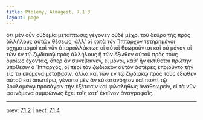 ```yaml
---
title: Ptolemy, Almagest, 7.1.3
layout: page
---
```


ὅτι μὲν οὖν οὐδεμία μετάπτωσις γέγονεν οὐδὲ μέχρι τοῦ δεῦρο τῆς πρὸς ἀλλήλους αὐτῶν θέσεως, ἀλλ' οἱ κατὰ τὸν Ἵππαρχον τετηρημένοι σχηματισμοὶ καὶ νῦν ἀπαραλλάκτως οἱ αὐτοὶ θεωροῦνται καὶ οὐ μόνον οἱ τῶν ἐν τῷ ζῳδιακῷ πρὸς ἀλλήλους ἢ τῶν ἔξωθεν αὐτοῦ πρὸς τοὺς ὁμοίως ἔχοντας, ὅπερ ἂν συνέβαινεν, εἰ μόνοι, καθ' ἣν ἐκτίθεται πρώτην ὑπόθεσιν ὁ Ἵππαρχος, οἱ περὶ τὸν ζῳδιακὸν αὐτὸν ἀστέρες ἐποιοῦντο τὴν εἰς τὰ ἑπόμενα μετάβασιν, ἀλλὰ καὶ τῶν ἐν τῷ ζῳδιακῷ πρὸς τοὺς ἔξωθεν αὐτοῦ καὶ ἀπωτέρω, γένοιτο μὲν ἂν εὐκατανόητον καὶ παντὶ τῷ βουλομένῳ προσάγειν τὴν ἐξέτασιν καὶ φιλαλήθως ἀναθεωρεῖν, εἰ τὰ νῦν φαινόμενα συμφώνως ἔχει ταῖς κατ' ἐκεῖνον ἀναγραφαῖς. 

---

prev: [7.1.2](../7.1.2/) | next: [7.1.4](../7.1.4/)

